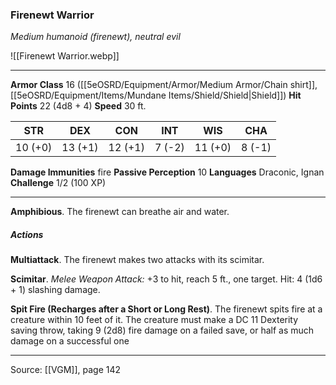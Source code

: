 ### Firenewt Warrior
_Medium humanoid (firenewt), neutral evil_

![[Firenewt Warrior.webp]]




---

**Armor Class** 16 ([[5eOSRD/Equipment/Armor/Medium Armor/Chain shirt]], [[5eOSRD/Equipment/Items/Mundane Items/Shield/Shield|Shield]])
**Hit Points** 22 (4d8 + 4)
**Speed** 30 ft.

| STR     | DEX     | CON     | INT     | WIS     | CHA     |
|---------|---------|---------|---------|---------|---------|
| 10 (+0) | 13 (+1) | 12 (+1) | 7 (-2) | 11 (+0) | 8 (-1) |

**Damage Immunities** fire
**Passive Perception** 10
**Languages** Draconic, Ignan
**Challenge** 1/2 (100 XP)

---

**Amphibious**. The firenewt can breathe air and water.

##### Actions
**Multiattack**. The firenewt makes two attacks with its scimitar.

**Scimitar**. _Melee Weapon Attack:_ +3 to hit, reach 5 ft., one target. Hit: 4 (1d6 + 1) slashing damage.

**Spit Fire (Recharges after a Short or Long Rest)**. The firenewt spits fire at a creature within 10 feet of it. The creature must make a DC 11 Dexterity saving throw, taking 9 (2d8) fire damage on a failed save, or half as much damage on a successful one


---

Source: [[VGM]], page 142
